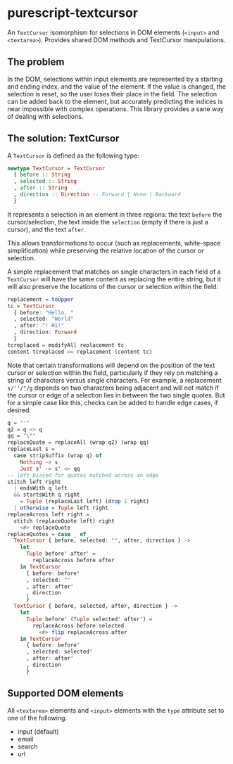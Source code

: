 # purescript-textcursor
An `TextCursor` isomorphism for selections in DOM elements (`<input>` and `<textarea>`). Provides shared DOM methods and TextCursor manipulations.

## The problem
In the DOM, selections within input elements are represented by a starting and ending index, and the value of the element. If the value is changed, the selection is reset, so the user loses their place in the field. The selection can be added back to the element, but accurately predicting the indices is near impossible with complex operations. This library provides a sane way of dealing with selections.

## The solution: TextCursor
A `TextCursor` is defined as the following type:
```purescript
newtype TextCursor = TextCursor
  { before :: String
  , selected :: String
  , after :: String
  , direction :: Direction -- Forward | None | Backward
  }
```

It represents a selection in an element in three regions: the text `before` the cursor/selection, the text inside the `selection` (empty if there is just a cursor), and the text `after`.

This allows transformations to occur (such as replacements, white-space simplification) while preserving the relative location of the cursor or selection.

A simple replacement that matches on single characters in each field of a `TextCursor` will have the same content as replacing the entire string, but it will also preserve the locations of the cursor or selection within the field:

```purescript
replacement = toUpper
tc = TextCursor
  { before: "Hello, "
  , selected: "World"
  , after: "! Hi!"
  , direction: Forward
  }
tcreplaced = modifyAll replacement tc
content tcreplaced == replacement (content tc)
```

Note that certain transformations will depend on the position of the text cursor or selection within the field, particularly if they rely on matching a string of characters versus single characters. For example, a replacement `s/''/"/g` depends on two characters being adjacent and will not match if the cursor or edge of a selection lies in between the two single quotes. But for a simple case like this, checks can be added to handle edge cases, if desired:

```purescript
q = "'"
q2 = q <> q
qq = "\""
replaceQuote = replaceAll (wrap q2) (wrap qq)
replaceLast s =
  case stripSuffix (wrap q) of
    Nothing -> s
    Just s' -> s' <> qq
-- left biased for quotes matched across an edge
stitch left right
  | endsWith q left
  && startsWith q right
    = Tuple (replaceLast left) (drop 1 right)
  | otherwise = Tuple left right
replaceAcross left right =
  stitch (replaceQuote left) right
    <#> replaceQuote
replaceQuotes = case _ of
  TextCursor { before, selected: "", after, direction } ->
    let
      Tuple before' after' =
        replaceAcross before after
    in TextCursor
      { before: before'
      , selected: ""
      , after: after'
      , direction
      }
  TextCursor { before, selected, after, direction } ->
    let
      Tuple before' (Tuple selected' after') =
        replaceAcross before selected
          <#> flip replaceAcross after
    in TextCursor
      { before: before'
      , selected: selected'
      , after: after'
      , direction
      }
```

## Supported DOM elements
All `<textarea>` elements and `<input>` elements with the `type` attribute set to one of the following:
- input (default)
- email
- search
- url
